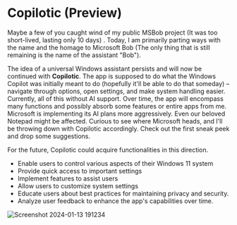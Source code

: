 # Copilotic (Preview)

Maybe a few of you caught wind of my public MSBob project (It was too short-lived, lasting only 10 days) . Today, I am primarily parting ways with the name and the homage to Microsoft Bob (The only thing that is still remaining is the name of the assistant "Bob"). 

The idea of a universal Windows assistant persists and will now be continued with **Copilotic**. The app is supposed to do what the Windows Copilot was initially meant to do (hopefully it'll be able to do that someday) – navigate through options, open settings, and make system handling easier. Currently, all of this without AI support. Over time, the app will encompass many functions and possibly absorb some features or entire apps from me. Microsoft is implementing its AI plans more aggressively. Even our beloved Notepad might be affected. Curious to see where Microsoft heads, and I'll be throwing down with Copilotic accordingly. Check out the first sneak peek and drop some suggestions.

For the future, Copilotic could acquire functionalities in this direction.
- Enable users to control various aspects of their Windows 11 system 
- Provide quick access to important settings
- Implement features to assist users 
- Allow users to customize system settings 
- Educate users about best practices for maintaining privacy and security.
- Analyze user feedback to enhance the app's capabilities over time.


![Screenshot 2024-01-13 191234](https://github.com/builtbybel/Copilotic/assets/57478606/31b0bcaf-55e7-4b0b-939c-4614a1968f97)
